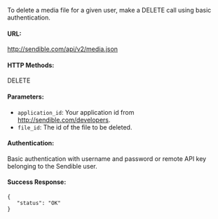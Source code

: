 To delete a media file for a given user, make a DELETE call using basic authentication.

#### URL: ####
http://sendible.com/api/v2/media.json

#### HTTP Methods: ####
DELETE

#### Parameters: ####
  * `application_id`: Your application id from http://sendible.com/developers.
  * `file_id`: The id of the file to be deleted.

#### Authentication: ####
Basic authentication with username and password or remote API key belonging to the Sendible user.

#### Success Response: ####
```
{
   "status": "OK"
}
```